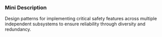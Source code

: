 ### Mini Description

Design patterns for implementing critical safety features across multiple independent subsystems to ensure reliability through diversity and redundancy.
